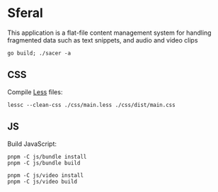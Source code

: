 # Sferal

This application is a flat-file content management system for handling fragmented data such as text snippets, and audio and video clips

`go build; ./sacer -a`

## CSS

Compile [Less](http://lesscss.org/) files:

`lessc --clean-css ./css/main.less ./css/dist/main.css`

## JS

Build JavaScript:

`pnpm -C js/bundle install`\
`pnpm -C js/bundle build`

`pnpm -C js/video install`\
`pnpm -C js/video build`
